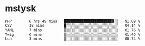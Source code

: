 # mstysk

<!--START_SECTION:waka-->

```txt
PHP        6 hrs 49 mins   ██████████████████████▓░░   91.09 %
CSV        18 mins         █░░░░░░░░░░░░░░░░░░░░░░░░   04.14 %
YAML       7 mins          ▒░░░░░░░░░░░░░░░░░░░░░░░░   01.76 %
Twig       6 mins          ▒░░░░░░░░░░░░░░░░░░░░░░░░   01.46 %
Lua        3 mins          ▒░░░░░░░░░░░░░░░░░░░░░░░░   00.74 %
```

<!--END_SECTION:waka-->
